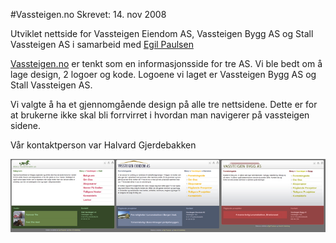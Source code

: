 #Vassteigen.no
Skrevet: 14. nov 2008 

Utviklet nettside for Vassteigen Eiendom AS, Vassteigen Bygg AS og Stall Vassteigen AS i samarbeid med <a href="http://egilpaulsen.no">Egil Paulsen</a>

<a href="http://vassteigen.no">Vassteigen.no</a> er tenkt som en informasjonsside for tre AS. Vi ble bedt om å lage design, 2 logoer og kode. Logoene vi laget er Vassteigen Bygg AS og Stall Vassteigen AS.

Vi valgte å ha et gjennomgående design på alle tre nettsidene. Dette er for at brukerne ikke skal bli forrvirret i hvordan man navigerer på vassteigen sidene.

Vår kontaktperson var Halvard Gjerdebakken

![alternativ](image/vassteigen.jpeg)
